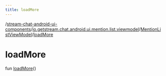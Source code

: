 ```yaml
---
title: loadMore
---
```

/[stream-chat-android-ui-components](../../index.md)/[io.getstream.chat.android.ui.mention.list.viewmodel](../index.md)/[MentionListViewModel](index.md)/[loadMore](loadMore.md)  
  
  
  
# loadMore  
fun [loadMore](loadMore.md)()
